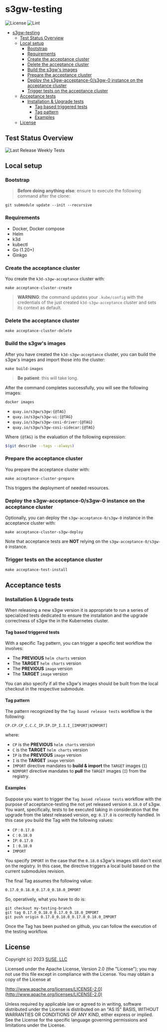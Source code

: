 # s3gw-testing

![License](https://img.shields.io/github/license/giubacc/s3gw-system-tests)
![Lint](https://github.com/giubacc/s3gw-system-tests/actions/workflows/lint.yaml/badge.svg)

<!-- TOC -->

- [s3gw-testing](#s3gw-testing)
  - [Test Status Overview](#test-status-overview)
  - [Local setup](#local-setup)
    - [Bootstrap](#bootstrap)
    - [Requirements](#requirements)
    - [Create the acceptance cluster](#create-the-acceptance-cluster)
    - [Delete the acceptance cluster](#delete-the-acceptance-cluster)
    - [Build the s3gw's images](#build-the-s3gws-images)
    - [Prepare the acceptance cluster](#prepare-the-acceptance-cluster)
    - [Deploy the s3gw-acceptance-0/s3gw-0 instance on the acceptance cluster](#deploy-the-s3gw-acceptance-0s3gw-0-instance-on-the-acceptance-cluster)
    - [Trigger tests on the acceptance cluster](#trigger-tests-on-the-acceptance-cluster)
  - [Acceptance tests](#acceptance-tests)
    - [Installation \& Upgrade tests](#installation--upgrade-tests)
      - [Tag based triggered tests](#tag-based-triggered-tests)
      - [Tag pattern](#tag-pattern)
      - [Examples](#examples)
  - [License](#license)

<!-- /TOC -->

## Test Status Overview

![Last Release Weekly Tests](https://github.com/giubacc/s3gw-system-tests/actions/workflows/last-release-weekly-tests.yaml/badge.svg)

## Local setup

### Bootstrap

> **Before doing anything else**: ensure to execute the following command
> after the clone:

```shell
git submodule update --init --recursive
```

### Requirements

- Docker, Docker compose
- Helm
- k3d
- kubectl
- Go (1.20+)
- Ginkgo

### Create the acceptance cluster

You create the `k3d-s3gw-acceptance` cluster with:

```shell
make acceptance-cluster-create
```

> **WARNING**: the command updates your `.kube/config` with the credentials of
> the just created `k3d-s3gw-acceptance` cluster and sets its context as default.

### Delete the acceptance cluster

```shell
make acceptance-cluster-delete
```

### Build the s3gw's images

After you have created the `k3d-s3gw-acceptance` cluster,
you can build the s3gw's images and import those into the cluster:

```shell
make build-images
```

> **Be patient**: this will take long.

After the command completes successfully,
you will see the following images:

```shell
docker images
```

- `quay.io/s3gw/s3gw:{@TAG}`
- `quay.io/s3gw/s3gw-ui:{@TAG}`
- `quay.io/s3gw/s3gw-cosi-driver:{@TAG}`
- `quay.io/s3gw/s3gw-cosi-sidecar:{@TAG}`

Where `{@TAG}` is the evaluation of the following expression:

```bash
$(git describe --tags --always)
```

### Prepare the acceptance cluster

You prepare the acceptance cluster with:

```shell
make acceptance-cluster-prepare
```

This triggers the deployment of needed resources.

### Deploy the s3gw-acceptance-0/s3gw-0 instance on the acceptance cluster

Optionally, you can deploy the `s3gw-acceptance-0/s3gw-0` instance in the acceptance
cluster with:

```shell
make acceptance-cluster-s3gw-deploy
```

Note that acceptance tests are **NOT** relying on the `s3gw-acceptance-0/s3gw-0`
instance.

### Trigger tests on the acceptance cluster

```shell
make acceptance-test-install
```

## Acceptance tests

### Installation & Upgrade tests

When releasing a new s3gw version it is appropriate to run a series of
specialized tests dedicated to ensure the installation and
the upgrade correctness of s3gw the in the Kubernetes cluster.

#### Tag based triggered tests

With a specific Tag pattern, you can trigger a specific
test workflow the involves:

- The **PREVIOUS** `helm charts` version
- The **TARGET** `helm charts` version
- The **PREVIOUS** `image` version
- The **TARGET** `image` version

You can also specify if all the s3gw's images should be built from the
local checkout in the respective submodule.

#### Tag pattern

The pattern recognized by the `Tag based release tests` workflow is the
following:

```text
CP.CP.CP_C.C.C_IP.IP.IP_I.I.I_[IMPORT|NIMPORT]
```

where:

- `CP` is the **PREVIOUS** `helm charts` version
- `C` is the **TARGET** `helm charts` version
- `IP` is the **PREVIOUS** `image` version
- `I` is the **TARGET** `image` version
- `IMPORT` directive mandates to **build & import** the `TARGET` images (`I`)
- `NIMPORT` directive mandates to **pull** the `TARGET` images (`I`) from the registry.

#### Examples

Suppose you want to trigger the `Tag based release tests` workflow with
the purpose of acceptance-testing the not yet released version `0.18.0` of s3gw.
You want, specifically, tests to be executed taking in consideration that
the upgrade from the latest released version, eg: `0.17.0` is correctly handled.
In this case you build the Tag with the following values:

- `CP` : `0.17.0`
- `C` : `0.18.0`
- `IP`: `0.17.0`
- `I` : `0.18.0`
- `IMPORT`

You specify `IMPORT` in the case that the `0.18.0` s3gw's images still
don't exist on the registry. In this case, the directive triggers a local
build based on the current submodules revision.

The final Tag assumes the following value:

```text
0.17.0_0.18.0_0.17.0_0.18.0_IMPORT
```

So, operatively, what you have to do is:

```shell
git checkout my-testing-branch
git tag 0.17.0_0.18.0_0.17.0_0.18.0_IMPORT
git push origin 0.17.0_0.18.0_0.17.0_0.18.0_IMPORT
```

Once the Tag has been pushed on github, you can follow the execution of the
testing workflow.

## License

Copyright (c) 2023 [SUSE, LLC](http://suse.com)

Licensed under the Apache License, Version 2.0 (the "License");
you may not use this file except in compliance with the License.
You may obtain a copy of the License at

[http://www.apache.org/licenses/LICENSE-2.0](http://www.apache.org/licenses/LICENSE-2.0)

Unless required by applicable law or agreed to in writing, software
distributed under the License is distributed on an "AS IS" BASIS,
WITHOUT WARRANTIES OR CONDITIONS OF ANY KIND, either express or implied.
See the License for the specific language governing permissions and
limitations under the License.
